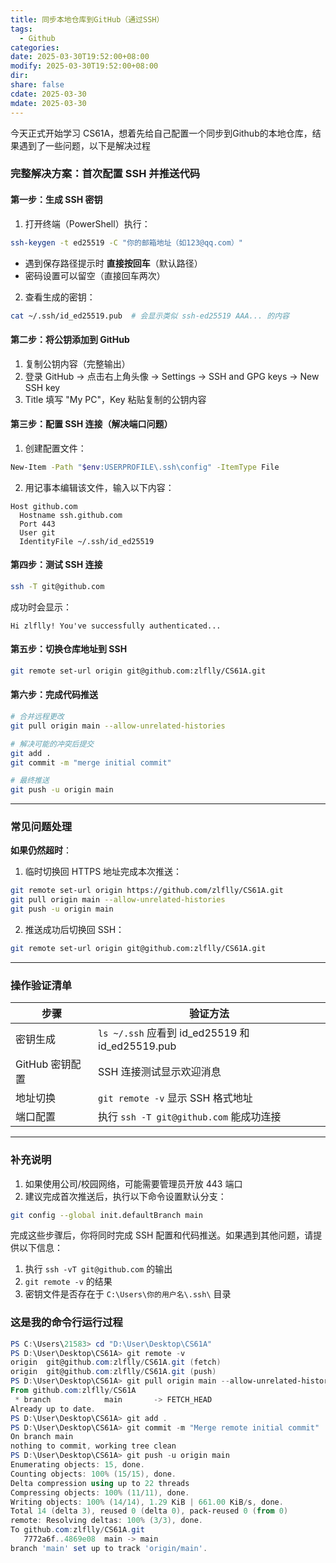 ```yaml
---
title: 同步本地仓库到GitHub（通过SSH）
tags:
  - Github
categories: 
date: 2025-03-30T19:52:00+08:00
modify: 2025-03-30T19:52:00+08:00
dir: 
share: false
cdate: 2025-03-30
mdate: 2025-03-30
---
```


今天正式开始学习 CS61A，想着先给自己配置一个同步到Github的本地仓库，结果遇到了一些问题，以下是解决过程



### **完整解决方案：首次配置 SSH 并推送代码**

#### **第一步：生成 SSH 密钥**
1. 打开终端（PowerShell）执行：
```bash
ssh-keygen -t ed25519 -C "你的邮箱地址（如123@qq.com）"
```
- 遇到保存路径提示时 **直接按回车**（默认路径）
- 密码设置可以留空（直接回车两次）

2. 查看生成的密钥：
```bash
cat ~/.ssh/id_ed25519.pub  # 会显示类似 ssh-ed25519 AAA... 的内容
```

#### **第二步：将公钥添加到 GitHub**
1. 复制公钥内容（完整输出）
2. 登录 GitHub → 点击右上角头像 → Settings → SSH and GPG keys → New SSH key
3. Title 填写 "My PC"，Key 粘贴复制的公钥内容

#### **第三步：配置 SSH 连接（解决端口问题）**
1. 创建配置文件：
```bash
New-Item -Path "$env:USERPROFILE\.ssh\config" -ItemType File
```
2. 用记事本编辑该文件，输入以下内容：
```config
Host github.com
  Hostname ssh.github.com
  Port 443
  User git
  IdentityFile ~/.ssh/id_ed25519
```

#### **第四步：测试 SSH 连接**
```bash
ssh -T git@github.com
```
成功时会显示：
```text
Hi zlflly! You've successfully authenticated...
```

#### **第五步：切换仓库地址到 SSH**
```bash
git remote set-url origin git@github.com:zlflly/CS61A.git
```

#### **第六步：完成代码推送**
```bash
# 合并远程更改
git pull origin main --allow-unrelated-histories

# 解决可能的冲突后提交
git add .
git commit -m "merge initial commit"

# 最终推送
git push -u origin main
```

---

### **常见问题处理**

**如果仍然超时**：
1. 临时切换回 HTTPS 地址完成本次推送：
```bash
git remote set-url origin https://github.com/zlflly/CS61A.git
git pull origin main --allow-unrelated-histories
git push -u origin main
```

2. 推送成功后切换回 SSH：
```bash
git remote set-url origin git@github.com:zlflly/CS61A.git
```

---

### **操作验证清单**
| 步骤 | 验证方法 |
|-----|----------|
| 密钥生成 | `ls ~/.ssh` 应看到 id_ed25519 和 id_ed25519.pub |
| GitHub 密钥配置 | SSH 连接测试显示欢迎消息 |
| 地址切换 | `git remote -v` 显示 SSH 格式地址 |
| 端口配置 | 执行 `ssh -T git@github.com` 能成功连接 |

---

### **补充说明**
1. 如果使用公司/校园网络，可能需要管理员开放 443 端口
2. 建议完成首次推送后，执行以下命令设置默认分支：
```bash
git config --global init.defaultBranch main
```

完成这些步骤后，你将同时完成 SSH 配置和代码推送。如果遇到其他问题，请提供以下信息：
1. 执行 `ssh -vT git@github.com` 的输出
2. `git remote -v` 的结果
3. 密钥文件是否存在于 `C:\Users\你的用户名\.ssh\` 目录

### 这是我的命令行运行过程
```PowerShell
PS C:\Users\21583> cd "D:\User\Desktop\CS61A"
PS D:\User\Desktop\CS61A> git remote -v
origin  git@github.com:zlflly/CS61A.git (fetch)
origin  git@github.com:zlflly/CS61A.git (push)
PS D:\User\Desktop\CS61A> git pull origin main --allow-unrelated-histories
From github.com:zlflly/CS61A
 * branch            main       -> FETCH_HEAD
Already up to date.
PS D:\User\Desktop\CS61A> git add .
PS D:\User\Desktop\CS61A> git commit -m "Merge remote initial commit"
On branch main
nothing to commit, working tree clean
PS D:\User\Desktop\CS61A> git push -u origin main
Enumerating objects: 15, done.
Counting objects: 100% (15/15), done.
Delta compression using up to 22 threads
Compressing objects: 100% (11/11), done.
Writing objects: 100% (14/14), 1.29 KiB | 661.00 KiB/s, done.
Total 14 (delta 3), reused 0 (delta 0), pack-reused 0 (from 0)
remote: Resolving deltas: 100% (3/3), done.
To github.com:zlflly/CS61A.git
   7772a6f..4869e08  main -> main
branch 'main' set up to track 'origin/main'.
```